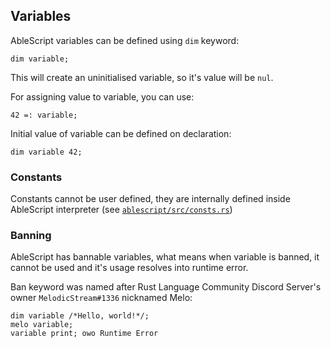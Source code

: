 ## Variables
AbleScript variables can be defined using `dim` keyword:
```ablescript
dim variable;
```
This will create an uninitialised variable, so it's value will be `nul`.

For assigning value to variable, you can use:
```ablescript
42 =: variable;
```

Initial value of variable can be defined on declaration:
```ablescript
dim variable 42;
```

### Constants
Constants cannot be user defined, they are internally defined inside AbleScript interpreter (see [`ablescript/src/consts.rs`](https://git.ablecorp.us/AbleScript/able-script/src/branch/master/ablescript/src/consts.rs))

### Banning
AbleScript has bannable variables, what means when variable is banned, it cannot be used and it's usage resolves into runtime error.

Ban keyword was named after Rust Language Community Discord Server's owner `MelodicStream#1336` nicknamed Melo:
```ablescript
dim variable /*Hello, world!*/;
melo variable;
variable print; owo Runtime Error
```
